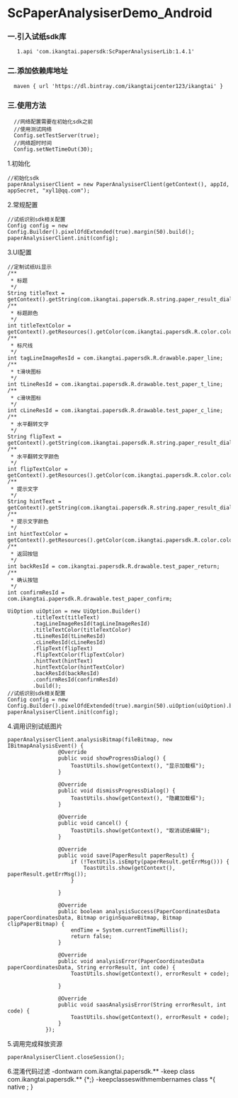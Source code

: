 # ScPaperAnalysiserDemo_Android
### 一.引入试纸sdk库

       1.api 'com.ikangtai.papersdk:ScPaperAnalysiserLib:1.4.1'

### 二.添加依赖库地址

      maven { url 'https://dl.bintray.com/ikangtaijcenter123/ikangtai' }

### 三.使用方法

      //网络配置需要在初始化sdk之前
      //使用测试网络
      Config.setTestServer(true);
      //网络超时时间
      Config.setNetTimeOut(30);
          
  1.初始化
    
    //初始化sdk
    paperAnalysiserClient = new PaperAnalysiserClient(getContext(), appId, appSecret, "xyl1@qq.com");
  2.常规配置
  
    //试纸识别sdk相关配置
    Config config = new Config.Builder().pixelOfdExtended(true).margin(50).build();
    paperAnalysiserClient.init(config);
    
  3.UI配置
  
    //定制试纸Ui显示
    /**
     * 标题
     */
    String titleText = getContext().getString(com.ikangtai.papersdk.R.string.paper_result_dialog_title);
    /**
     * 标题颜色
     */
    int titleTextColor = getContext().getResources().getColor(com.ikangtai.papersdk.R.color.color_444444);
    /**
     * 标尺线
     */
    int tagLineImageResId = com.ikangtai.papersdk.R.drawable.paper_line;
    /**
     * t滑块图标
     */
    int tLineResId = com.ikangtai.papersdk.R.drawable.test_paper_t_line;
    /**
     * c滑块图标
     */
    int cLineResId = com.ikangtai.papersdk.R.drawable.test_paper_c_line;
    /**
     * 水平翻转文字
     */
    String flipText = getContext().getString(com.ikangtai.papersdk.R.string.paper_result_dialog_flip);
    /**
     * 水平翻转文字颜色
     */
    int flipTextColor = getContext().getResources().getColor(com.ikangtai.papersdk.R.color.color_67A3FF);
    /**
     * 提示文字
     */
    String hintText = getContext().getString(com.ikangtai.papersdk.R.string.paper_result_dialog_hit);
    /**
     * 提示文字颜色
     */
    int hintTextColor = getContext().getResources().getColor(com.ikangtai.papersdk.R.color.color_444444);
    /**
     * 返回按钮
     */
    int backResId = com.ikangtai.papersdk.R.drawable.test_paper_return;
    /**
     * 确认按钮
     */
    int confirmResId = com.ikangtai.papersdk.R.drawable.test_paper_confirm;

    UiOption uiOption = new UiOption.Builder()
            .titleText(titleText)
            .tagLineImageResId(tagLineImageResId)
            .titleTextColor(titleTextColor)
            .tLineResId(tLineResId)
            .cLineResId(cLineResId)
            .flipText(flipText)
            .flipTextColor(flipTextColor)
            .hintText(hintText)
            .hintTextColor(hintTextColor)
            .backResId(backResId)
            .confirmResId(confirmResId)
            .build();
    //试纸识别sdk相关配置
    Config config = new Config.Builder().pixelOfdExtended(true).margin(50).uiOption(uiOption).build();
    paperAnalysiserClient.init(config);

  4.调用识别试纸图片

    paperAnalysiserClient.analysisBitmap(fileBitmap, new IBitmapAnalysisEvent() {
                    @Override
                    public void showProgressDialog() {
                        ToastUtils.show(getContext(), "显示加载框");
                    }

                    @Override
                    public void dismissProgressDialog() {
                        ToastUtils.show(getContext(), "隐藏加载框");
                    }

                    @Override
                    public void cancel() {
                        ToastUtils.show(getContext(), "取消试纸编辑");
                    }

                    @Override
                    public void save(PaperResult paperResult) {
                        if (!TextUtils.isEmpty(paperResult.getErrMsg())) {
                            ToastUtils.show(getContext(), paperResult.getErrMsg());
                        }

                    }

                    @Override
                    public boolean analysisSuccess(PaperCoordinatesData paperCoordinatesData, Bitmap originSquareBitmap, Bitmap clipPaperBitmap) {
                        endTime = System.currentTimeMillis();
                        return false;
                    }

                    @Override
                    public void analysisError(PaperCoordinatesData paperCoordinatesData, String errorResult, int code) {
                        ToastUtils.show(getContext(), errorResult + code);

                    }

                    @Override
                    public void saasAnalysisError(String errorResult, int code) {
                        ToastUtils.show(getContext(), errorResult + code);
                    }
                });
  5.调用完成释放资源

    paperAnalysiserClient.closeSession();
    
  6.混淆代码过滤
    -dontwarn  com.ikangtai.papersdk.**
    -keep class com.ikangtai.papersdk.** {*;}
    -keepclasseswithmembernames class *{
    	native <methods>;
    }
